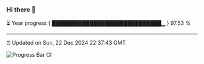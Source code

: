 ### Hi there 👋

⏳ Year progress { █████████████████████████████▁ } 97.53 %

---

⏰ Updated on Sun, 22 Dec 2024 22:37:43 GMT

![Progress Bar CI](https://github.com/IshwaranRudhara/GIT-ACTION/workflows/Progress%20Bar%20CI/badge.svg)
